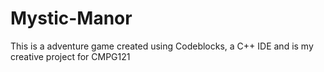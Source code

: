 # Mystic-Manor
This is a adventure game created using Codeblocks, a C++ IDE and is my creative project for CMPG121
